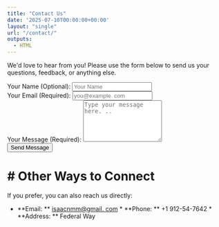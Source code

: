 ```yaml
---
title: "Contact Us"
date: '2025-07-10T00:00:00+00:00'
layout: "single"
url: "/contact/"
outputs:
  - HTML
---
```


We'd love to hear from you! Please use the form below to send us your questions, feedback, or anything else.

<form name="contact" method="POST" data-netlify="true" netlify-honeypot="bot-field" class="contact-form"> <input type="hidden" name="form-name" value="contact" /> <p style="display: none; "> <label>Don’t fill this out if you’re human: <input name="bot-field" /></label> </p>

<div class="form-group"> <label for="name">Your Name (Optional): </label> <input type="text" name="name" id="name" placeholder="Your Name"> </div>

<div class="form-group"> <label for="email">Your Email (Required): </label> <input type="email" name="email" id="email" placeholder="you@example. com" required> </div>

<div class="form-group"> <label for="message">Your Message (Required): </label> <textarea name="message" id="message" rows="6" placeholder="Type your message here. .. " required></textarea> </div>

<div class="form-group"> <button type="submit">Send Message</button> </div> </form>

# # Other Ways to Connect

If you prefer, you can also reach us directly:

* **Email: ** <a href="mailto: isaacnmm@gmail. com">isaacnmm@gmail. com</a> * **Phone: ** +1 912-54-7642 * **Address: ** Federal Way
